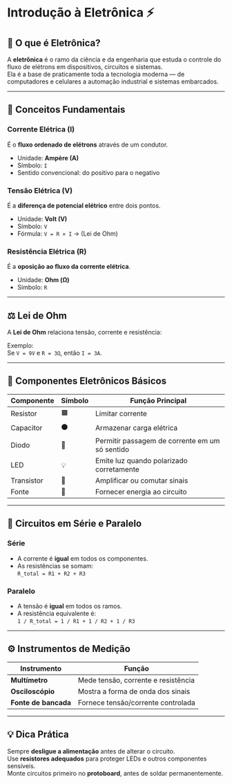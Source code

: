 # Introdução à Eletrônica ⚡

## 📘 O que é Eletrônica?
A **eletrônica** é o ramo da ciência e da engenharia que estuda o controle do fluxo de elétrons em dispositivos, circuitos e sistemas.  
Ela é a base de praticamente toda a tecnologia moderna — de computadores e celulares a automação industrial e sistemas embarcados.

---

## 🔋 Conceitos Fundamentais

### Corrente Elétrica (I)
É o **fluxo ordenado de elétrons** através de um condutor.  
- Unidade: **Ampère (A)**  
- Símbolo: `I`  
- Sentido convencional: do positivo para o negativo

### Tensão Elétrica (V)
É a **diferença de potencial elétrico** entre dois pontos.  
- Unidade: **Volt (V)**  
- Símbolo: `V`  
- Fórmula: `V = R × I`  → (Lei de Ohm)

### Resistência Elétrica (R)
É a **oposição ao fluxo da corrente elétrica**.  
- Unidade: **Ohm (Ω)**  
- Símbolo: `R`

---

## ⚖️ Lei de Ohm
A **Lei de Ohm** relaciona tensão, corrente e resistência:

Exemplo:  
Se `V = 9V` e `R = 3Ω`, então `I = 3A`.

---

## 🔧 Componentes Eletrônicos Básicos

| Componente | Símbolo | Função Principal |
|-------------|----------|------------------|
| Resistor | 🟫 | Limitar corrente |
| Capacitor | ⚫ | Armazenar carga elétrica |
| Diodo | 🔺 | Permitir passagem de corrente em um só sentido |
| LED | 💡 | Emite luz quando polarizado corretamente |
| Transistor | 🔀 | Amplificar ou comutar sinais |
| Fonte | 🔋 | Fornecer energia ao circuito |

---

## 🧩 Circuitos em Série e Paralelo

### Série
- A corrente é **igual** em todos os componentes.  
- As resistências se somam:  
  `R_total = R1 + R2 + R3`

### Paralelo
- A tensão é **igual** em todos os ramos.  
- A resistência equivalente é:  
  `1 / R_total = 1 / R1 + 1 / R2 + 1 / R3`

---

## ⚙️ Instrumentos de Medição

| Instrumento | Função |
|--------------|---------|
| **Multímetro** | Mede tensão, corrente e resistência |
| **Osciloscópio** | Mostra a forma de onda dos sinais |
| **Fonte de bancada** | Fornece tensão/corrente controlada |

---

## 💡 Dica Prática
Sempre **desligue a alimentação** antes de alterar o circuito.  
Use **resistores adequados** para proteger LEDs e outros componentes sensíveis.  
Monte circuitos primeiro no **protoboard**, antes de soldar permanentemente.

